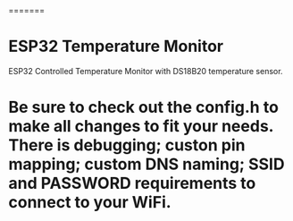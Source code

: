 =======
# ESP32 Temperature Monitor
ESP32 Controlled Temperature Monitor with DS18B20 temperature sensor.

# Be sure to check out the config.h to make all changes to fit your needs. There is debugging; custon pin mapping; custom DNS naming; SSID and PASSWORD requirements to connect to your WiFi.
